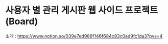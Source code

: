 # 사용자 별 관리 게시판 웹 사이드 프로젝트 (Board)
소개 : https://www.notion.so/039e7ed986f146f684c83c0ad9fc1da3?pvs=4

